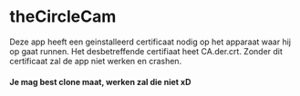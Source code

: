 # theCircleCam

Deze app heeft een geinstalleerd certificaat nodig op het apparaat waar hij op gaat runnen. Het desbetreffende certifiaat heet CA.der.crt. Zonder dit certificaat zal de app niet werken en crashen.


#### Je mag best clone maat, werken zal die niet xD
